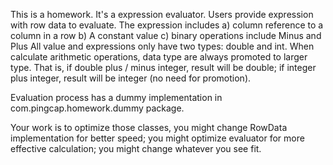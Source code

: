This is a homework.
It's a expression evaluator. Users provide expression with row data to evaluate.
The expression includes a) column reference to a column in a row b) A constant value c) binary operations include Minus and Plus
All value and expressions only have two types: double and int. When calculate arithmetic operations, data type are always promoted to larger type.
That is, if double plus / minus integer, result will be double; if integer plus integer, result will be integer (no need for promotion).

Evaluation process has a dummy implementation in com.pingcap.homework.dummy package. 

Your work is to optimize those classes, you might change RowData implementation for better speed; you might optimize evaluator for more effective calculation; you might change whatever you see fit.
